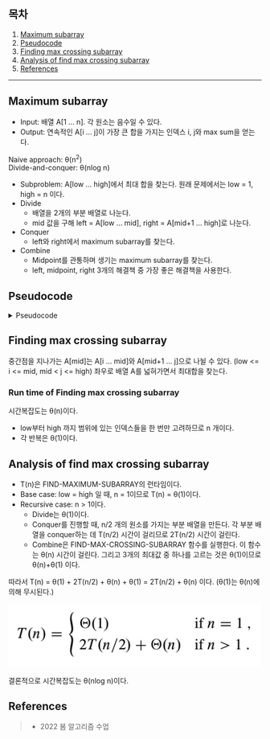 ## 목차

1. [Maximum subarray](#maximum-subarray)
2. [Pseudocode](#pseudocode)
3. [Finding max crossing subarray](#finding-max-crossing-subarray)
4. [Analysis of find max crossing subarray](#analysis-of-find-max-crossing-subarray)
5. [References](#references)

---

## Maximum subarray
* Input: 배열 A[1 ... n]. 각 원소는 음수일 수 있다.
* Output: 연속적인 A[i ... j]이 가장 큰 합을 가지는 인덱스 i, j와 max sum을 얻는다.

Naive approach: θ(n<sup>2</sup>) \
Divide-and-conquer: θ(nlog n)

+ Subproblem: A[low ... high]에서 최대 합을 찾는다. 원래 문제에서는 low = 1, high = n 이다.
+ Divide
    + 배열을 2개의 부분 배열로 나눈다.
    + mid 값을 구해 left = A[low ... mid], right = A[mid+1 ... high]로 나눈다.
+ Conquer
    + left와 right에서 maximum subarray를 찾는다.
+ Combine
    + Midpoint를 관통하며 생기는 maximum subarray를 찾는다.
    + left, midpoint, right 3개의 해결책 중 가장 좋은 해결책을 사용한다.

## Pseudocode

<details><summary> Pseudocode </summary>

### Find maximum subarray

    FIND-MAXIMUM-SUBARRAY(A, low, high)
    if hight == low
        return (low, high, A[low])
    else mid = ⌊(low + high) / 2⌋
        (left-low, left-high, left-sum) = FIND-MAXIMUM-SUBARRAY(A, low, mid)
        (right-low, right-high, right-sum) = FIND-MAXIMUM-SUBARRAY(A, mid+1, hight)
        (cross-low, cross-high, cross-sum) = FIND-MAX-CROSSING-SUBARRAY(A, low, mid, high)
        if left-sum >= right-sum and left-sum >= cross-sum
            return (left-low, left-high, left-sum)
        else if right-sum >= left-sum and right-sum >= cross-sum
            return (right-low, right-high, right-sum)
        else return (cross-low, cross-high, cross-sum)

### Find max crossing subarray

    FIND-MAX-CROSSING-SUBARRAY(A, low, mid, high)
    // Find a maximum subarray of the form A[i ... mid]
    left-sum = -∞
    sum = 0
    for i = mid downto low
        sum = sum + A[i]
        if sum > left-sum
            left-sum = sum
            max-left = i
    
    // Find a maximum subarray of the form A[mid+1 ... j]
    right-sum = -∞
    sum = 0
    for j = mid+1 to high
        sum = sum + A[j]
        if sum > right-sum
            right-sum = sum
            max-right = j
    // Return the indices and the sum of the two subarrays.
    return (max-left, max-right, left-sum + right_sum)

</details>

## Finding max crossing subarray
중간점을 지나가는 A[mid]는 A[i ... mid]와 A[mid+1 ... j]으로 나뉠 수 있다. (low <= i <= mid, mid < j <= high) 좌우로 배열 A를 넓혀가면서 최대합을 찾는다.

### Run time of Finding max crossing subarray
시간복잡도는 θ(n)이다.
* low부터 high 까지 범위에 있는 인덱스들을 한 번만 고려하므로 n 개이다.
* 각 반복은 θ(1)이다.

## Analysis of find max crossing subarray
* T(n)은 FIND-MAXIMUM-SUBARRAY의 런타임이다.
* Base case: low = high 일 때, n = 1이므로 T(n) = θ(1)이다.
* Recursive case: n > 1이다.
    * Divide는 θ(1)이다.
    * Conquer를 진행할 때, n/2 개의 원소를 가지는 부분 배열을 만든다. 각 부분 배열을 conquer하는 데 T(n/2) 시간이 걸리므로 2T(n/2) 시간이 걸린다.
    * Combine은 FIND-MAX-CROSSING-SUBARRAY 함수를 실행한다. 이 함수는 θ(n) 시간이 걸린다. 그리고 3개의 최대값 중 하나를 고르는 것은 θ(1)이므로 θ(n)+θ(1) 이다.

따라서 T(n) = θ(1) + 2T(n/2) + θ(n) + θ(1) = 2T(n/2) + θ(n) 이다. (θ(1)는 θ(n)에 의해 무시된다.)

![](../../image/divide-and-conquer/maximum-subarray.png)

결론적으로 시간복잡도는 θ(nlog n)이다.

## References
> + 2022 봄 알고리즘 수업